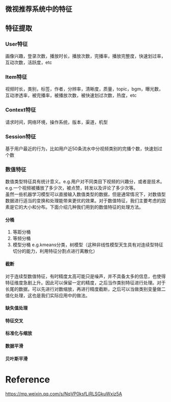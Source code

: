 ## 微视推荐系统中的特征
## 特征提取
### User特征
画像兴趣，登录次数，播放时长，播放次数，完播率，播放完整度，快速划过率，互动次数，活跃度，etc
### Item特征
视频时长，类别，标签，作者，分辨率，清晰度，质量，topic，bgm，曝光数，互动渗透率，被完播率，被播放次数，被快速划过次数，热度，etc
### Context特征
请求时间，网络环境，操作系统，版本，渠道，机型
### Session特征
基于用户最近的行为，比如用户近50条流水中分视频类别的完播个数，快速划过个数

### 数值特征
数值类型特征具有统计意义。e.g.用户对不同类目下视频的兴趣分，或者是技术。e.g.一个视频被播放了多少次，被点赞，转发以及评论了多少次等。  
虽然一些机器学习模型可以直接输入数值类型的数据，但是通常情况下，对数值型数据进行适当的变换和处理能带来更优的效果。对于数值特征，我们主要考虑的因素是它的大小和分布。下面介绍几种我们用到的数值特征的处理方法。

#### 分桶  
1. 等距分桶
2. 等频分桶
3. 模型分桶 e.g.kmeans分类，树模型（这种非线性模型天生具有对连续型特征切分的能力，利用特征分割点进行离散化）
#### 截断
对于连续型数值特征，有时精度太高可能只是噪声，并不具备太多的信息，也使得特征维度急剧上升。因此可以保留一定的精度，之后当作类别特征进行处理。对于长尾的数据，可以先进行对数缩放，再进行精度截断，之后可以当做类别变量做二值化处理，这也是我们实际应用中的做法。
#### 缺失值处理

#### 特征交叉

#### 标准化与缩放

#### 数据平滑

#### 贝叶斯平滑



# Reference
https://mp.weixin.qq.com/s/NqVP0ksfLiRLSGkuWxiz5A
